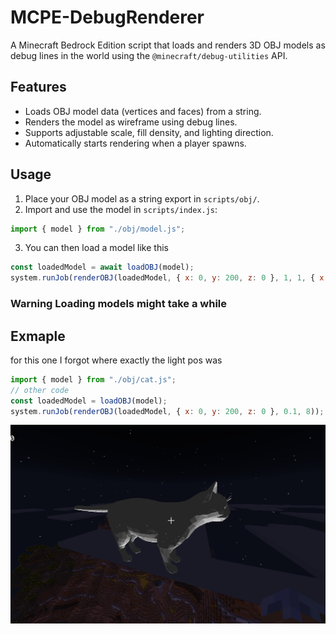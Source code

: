 # MCPE-DebugRenderer

A Minecraft Bedrock Edition script that loads and renders 3D OBJ models as debug lines in the world using the `@minecraft/debug-utilities` API.

## Features

-   Loads OBJ model data (vertices and faces) from a string.
-   Renders the model as wireframe using debug lines.
-   Supports adjustable scale, fill density, and lighting direction.
-   Automatically starts rendering when a player spawns.

## Usage

1. Place your OBJ model as a string export in `scripts/obj/`.
2. Import and use the model in `scripts/index.js`:

```js
import { model } from "./obj/model.js";
```

3. You can then load a model like this

```js
const loadedModel = await loadOBJ(model);
system.runJob(renderOBJ(loadedModel, { x: 0, y: 200, z: 0 }, 1, 1, { x: 0, y: 400, z: 0 }));
```

### Warning Loading models might take a while

## Exmaple

for this one I forgot where exactly the light pos was

```js
import { model } from "./obj/cat.js";
// other code
const loadedModel = loadOBJ(model);
system.runJob(renderOBJ(loadedModel, { x: 0, y: 200, z: 0 }, 0.1, 8));
```

![Debug Render Example](./public/cat.png)